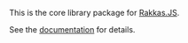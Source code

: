 This is the core library package for [Rakkas.JS](https://rakkas.cyco130.com).

See the [documentation](https://rakkas.cyco130.com/docs) for details.
